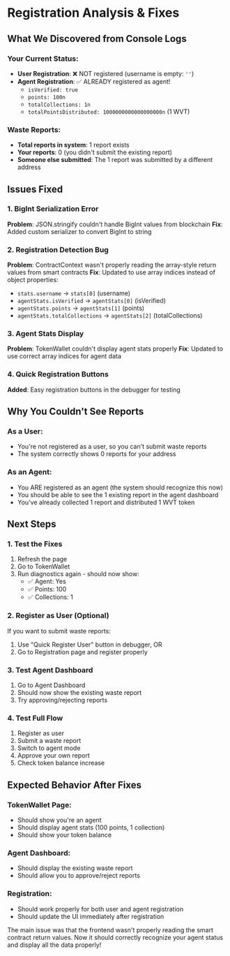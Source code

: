 # Registration Analysis & Fixes

## What We Discovered from Console Logs

### Your Current Status:
- **User Registration**: ❌ NOT registered (username is empty: `''`)
- **Agent Registration**: ✅ ALREADY registered as agent! 
  - `isVerified: true`
  - `points: 100n` 
  - `totalCollections: 1n`
  - `totalPointsDistributed: 1000000000000000000n` (1 WVT)

### Waste Reports:
- **Total reports in system**: 1 report exists
- **Your reports**: 0 (you didn't submit the existing report)
- **Someone else submitted**: The 1 report was submitted by a different address

## Issues Fixed

### 1. **BigInt Serialization Error**
**Problem**: JSON.stringify couldn't handle BigInt values from blockchain
**Fix**: Added custom serializer to convert BigInt to string

### 2. **Registration Detection Bug**
**Problem**: ContractContext wasn't properly reading the array-style return values from smart contracts
**Fix**: Updated to use array indices instead of object properties:
- `stats.username` → `stats[0]` (username)
- `agentStats.isVerified` → `agentStats[0]` (isVerified)
- `agentStats.points` → `agentStats[1]` (points)
- `agentStats.totalCollections` → `agentStats[2]` (totalCollections)

### 3. **Agent Stats Display**
**Problem**: TokenWallet couldn't display agent stats properly
**Fix**: Updated to use correct array indices for agent data

### 4. **Quick Registration Buttons**
**Added**: Easy registration buttons in the debugger for testing

## Why You Couldn't See Reports

### As a User:
- You're not registered as a user, so you can't submit waste reports
- The system correctly shows 0 reports for your address

### As an Agent:
- You ARE registered as an agent (the system should recognize this now)
- You should be able to see the 1 existing report in the agent dashboard
- You've already collected 1 report and distributed 1 WVT token

## Next Steps

### 1. Test the Fixes
1. Refresh the page
2. Go to TokenWallet
3. Run diagnostics again - should now show:
   - ✅ Agent: Yes
   - ✅ Points: 100
   - ✅ Collections: 1

### 2. Register as User (Optional)
If you want to submit waste reports:
1. Use "Quick Register User" button in debugger, OR
2. Go to Registration page and register properly

### 3. Test Agent Dashboard
1. Go to Agent Dashboard
2. Should now show the existing waste report
3. Try approving/rejecting reports

### 4. Test Full Flow
1. Register as user
2. Submit a waste report
3. Switch to agent mode
4. Approve your own report
5. Check token balance increase

## Expected Behavior After Fixes

### TokenWallet Page:
- Should show you're an agent
- Should display agent stats (100 points, 1 collection)
- Should show your token balance

### Agent Dashboard:
- Should display the existing waste report
- Should allow you to approve/reject reports

### Registration:
- Should work properly for both user and agent registration
- Should update the UI immediately after registration

The main issue was that the frontend wasn't properly reading the smart contract return values. Now it should correctly recognize your agent status and display all the data properly!